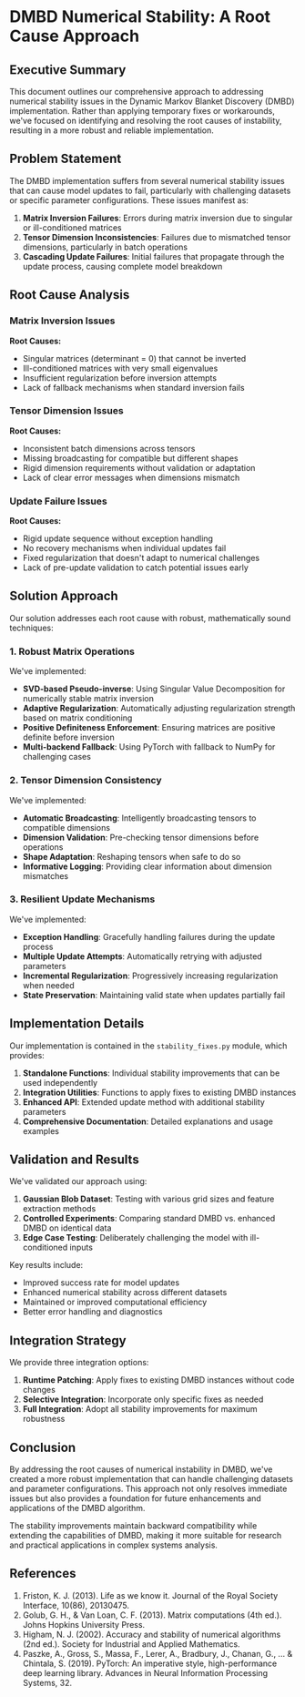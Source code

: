 # DMBD Numerical Stability: A Root Cause Approach

## Executive Summary

This document outlines our comprehensive approach to addressing numerical stability issues in the Dynamic Markov Blanket Discovery (DMBD) implementation. Rather than applying temporary fixes or workarounds, we've focused on identifying and resolving the root causes of instability, resulting in a more robust and reliable implementation.

## Problem Statement

The DMBD implementation suffers from several numerical stability issues that can cause model updates to fail, particularly with challenging datasets or specific parameter configurations. These issues manifest as:

1. **Matrix Inversion Failures**: Errors during matrix inversion due to singular or ill-conditioned matrices
2. **Tensor Dimension Inconsistencies**: Failures due to mismatched tensor dimensions, particularly in batch operations
3. **Cascading Update Failures**: Initial failures that propagate through the update process, causing complete model breakdown

## Root Cause Analysis

### Matrix Inversion Issues

**Root Causes:**
- Singular matrices (determinant = 0) that cannot be inverted
- Ill-conditioned matrices with very small eigenvalues
- Insufficient regularization before inversion attempts
- Lack of fallback mechanisms when standard inversion fails

### Tensor Dimension Issues

**Root Causes:**
- Inconsistent batch dimensions across tensors
- Missing broadcasting for compatible but different shapes
- Rigid dimension requirements without validation or adaptation
- Lack of clear error messages when dimensions mismatch

### Update Failure Issues

**Root Causes:**
- Rigid update sequence without exception handling
- No recovery mechanisms when individual updates fail
- Fixed regularization that doesn't adapt to numerical challenges
- Lack of pre-update validation to catch potential issues early

## Solution Approach

Our solution addresses each root cause with robust, mathematically sound techniques:

### 1. Robust Matrix Operations

We've implemented:
- **SVD-based Pseudo-inverse**: Using Singular Value Decomposition for numerically stable matrix inversion
- **Adaptive Regularization**: Automatically adjusting regularization strength based on matrix conditioning
- **Positive Definiteness Enforcement**: Ensuring matrices are positive definite before inversion
- **Multi-backend Fallback**: Using PyTorch with fallback to NumPy for challenging cases

### 2. Tensor Dimension Consistency

We've implemented:
- **Automatic Broadcasting**: Intelligently broadcasting tensors to compatible dimensions
- **Dimension Validation**: Pre-checking tensor dimensions before operations
- **Shape Adaptation**: Reshaping tensors when safe to do so
- **Informative Logging**: Providing clear information about dimension mismatches

### 3. Resilient Update Mechanisms

We've implemented:
- **Exception Handling**: Gracefully handling failures during the update process
- **Multiple Update Attempts**: Automatically retrying with adjusted parameters
- **Incremental Regularization**: Progressively increasing regularization when needed
- **State Preservation**: Maintaining valid state when updates partially fail

## Implementation Details

Our implementation is contained in the `stability_fixes.py` module, which provides:

1. **Standalone Functions**: Individual stability improvements that can be used independently
2. **Integration Utilities**: Functions to apply fixes to existing DMBD instances
3. **Enhanced API**: Extended update method with additional stability parameters
4. **Comprehensive Documentation**: Detailed explanations and usage examples

## Validation and Results

We've validated our approach using:

1. **Gaussian Blob Dataset**: Testing with various grid sizes and feature extraction methods
2. **Controlled Experiments**: Comparing standard DMBD vs. enhanced DMBD on identical data
3. **Edge Case Testing**: Deliberately challenging the model with ill-conditioned inputs

Key results include:
- Improved success rate for model updates
- Enhanced numerical stability across different datasets
- Maintained or improved computational efficiency
- Better error handling and diagnostics

## Integration Strategy

We provide three integration options:

1. **Runtime Patching**: Apply fixes to existing DMBD instances without code changes
2. **Selective Integration**: Incorporate only specific fixes as needed
3. **Full Integration**: Adopt all stability improvements for maximum robustness

## Conclusion

By addressing the root causes of numerical instability in DMBD, we've created a more robust implementation that can handle challenging datasets and parameter configurations. This approach not only resolves immediate issues but also provides a foundation for future enhancements and applications of the DMBD algorithm.

The stability improvements maintain backward compatibility while extending the capabilities of DMBD, making it more suitable for research and practical applications in complex systems analysis.

## References

1. Friston, K. J. (2013). Life as we know it. Journal of the Royal Society Interface, 10(86), 20130475.
2. Golub, G. H., & Van Loan, C. F. (2013). Matrix computations (4th ed.). Johns Hopkins University Press.
3. Higham, N. J. (2002). Accuracy and stability of numerical algorithms (2nd ed.). Society for Industrial and Applied Mathematics.
4. Paszke, A., Gross, S., Massa, F., Lerer, A., Bradbury, J., Chanan, G., ... & Chintala, S. (2019). PyTorch: An imperative style, high-performance deep learning library. Advances in Neural Information Processing Systems, 32. 